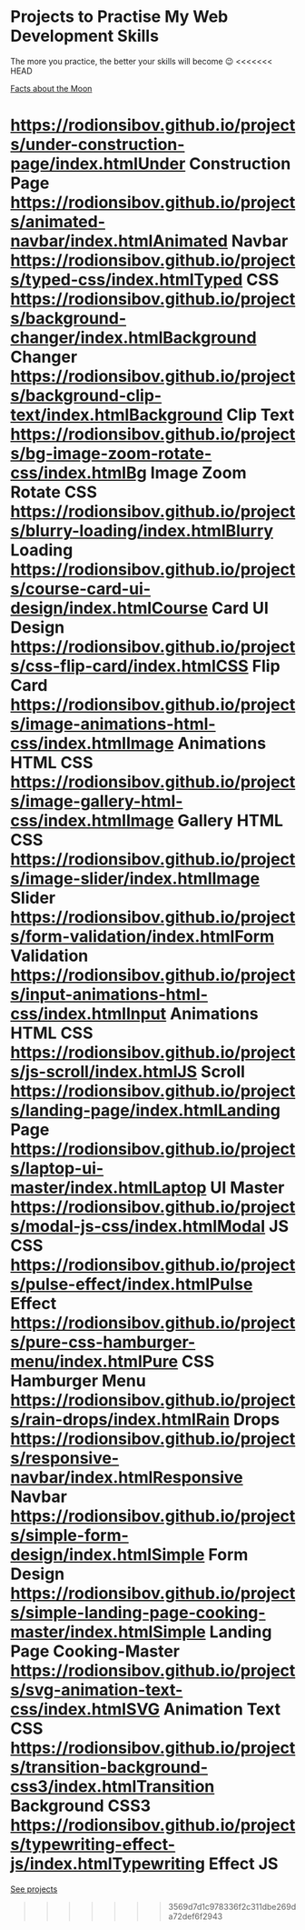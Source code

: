 # Projects to Practise My Web Development Skills
The more you practice, the better your skills will become 😉
<<<<<<< HEAD

[](https://images.pexels.com/photos/1005644/pexels-photo-1005644.jpeg?auto=compress&cs=tinysrgb&dpr=3&h=750&w=1260 "")



[Facts about the Moon](https://rodionsibov.github.io/projects/facts-about-the-moon/index.html)

https://rodionsibov.github.io/projects/under-construction-page/index.htmlUnder
Construction Page
https://rodionsibov.github.io/projects/animated-navbar/index.htmlAnimated
Navbar
https://rodionsibov.github.io/projects/typed-css/index.htmlTyped CSS
https://rodionsibov.github.io/projects/background-changer/index.htmlBackground
Changer
https://rodionsibov.github.io/projects/background-clip-text/index.htmlBackground
Clip Text
https://rodionsibov.github.io/projects/bg-image-zoom-rotate-css/index.htmlBg
Image Zoom Rotate CSS
https://rodionsibov.github.io/projects/blurry-loading/index.htmlBlurry
Loading
https://rodionsibov.github.io/projects/course-card-ui-design/index.htmlCourse
Card UI Design
https://rodionsibov.github.io/projects/css-flip-card/index.htmlCSS
Flip Card
https://rodionsibov.github.io/projects/image-animations-html-css/index.htmlImage
Animations HTML CSS
https://rodionsibov.github.io/projects/image-gallery-html-css/index.htmlImage
Gallery HTML CSS
https://rodionsibov.github.io/projects/image-slider/index.htmlImage
Slider
https://rodionsibov.github.io/projects/form-validation/index.htmlForm
Validation
https://rodionsibov.github.io/projects/input-animations-html-css/index.htmlInput
Animations HTML CSS
https://rodionsibov.github.io/projects/js-scroll/index.htmlJS Scroll
https://rodionsibov.github.io/projects/landing-page/index.htmlLanding
Page
https://rodionsibov.github.io/projects/laptop-ui-master/index.htmlLaptop
UI Master
https://rodionsibov.github.io/projects/modal-js-css/index.htmlModal JS
CSS
https://rodionsibov.github.io/projects/pulse-effect/index.htmlPulse
Effect
https://rodionsibov.github.io/projects/pure-css-hamburger-menu/index.htmlPure
CSS Hamburger Menu
https://rodionsibov.github.io/projects/rain-drops/index.htmlRain Drops
https://rodionsibov.github.io/projects/responsive-navbar/index.htmlResponsive
Navbar
https://rodionsibov.github.io/projects/simple-form-design/index.htmlSimple
Form Design
https://rodionsibov.github.io/projects/simple-landing-page-cooking-master/index.htmlSimple
Landing Page Cooking-Master
https://rodionsibov.github.io/projects/svg-animation-text-css/index.htmlSVG
Animation Text CSS
https://rodionsibov.github.io/projects/transition-background-css3/index.htmlTransition
Background CSS3
https://rodionsibov.github.io/projects/typewriting-effect-js/index.htmlTypewriting
Effect JS
=======
[See projects](https://rodionsibov.github.io/projects/index.html)
>>>>>>> 3569d7d1c978336f2c311dbe269da72def6f2943
